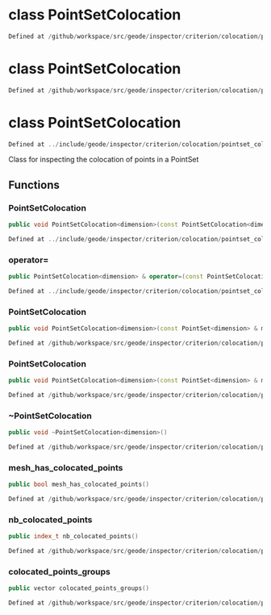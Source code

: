 # class PointSetColocation

```cpp
Defined at /github/workspace/src/geode/inspector/criterion/colocation/pointset_colocation.cpp#85
```

# class PointSetColocation

```cpp
Defined at /github/workspace/src/geode/inspector/criterion/colocation/pointset_colocation.cpp#84
```

# class PointSetColocation

```cpp
Defined at ../include/geode/inspector/criterion/colocation/pointset_colocation.h#41
```

 Class for inspecting the colocation of points in a PointSet



## Functions

### PointSetColocation

```cpp
public void PointSetColocation<dimension>(const PointSetColocation<dimension> & )
```

```cpp
Defined at ../include/geode/inspector/criterion/colocation/pointset_colocation.h#43
```

### operator=

```cpp
public PointSetColocation<dimension> & operator=(const PointSetColocation<dimension> & )
```

```cpp
Defined at ../include/geode/inspector/criterion/colocation/pointset_colocation.h#43
```

### PointSetColocation

```cpp
public void PointSetColocation<dimension>(const PointSet<dimension> & mesh)
```

```cpp
Defined at /github/workspace/src/geode/inspector/criterion/colocation/pointset_colocation.cpp#46
```

### PointSetColocation

```cpp
public void PointSetColocation<dimension>(const PointSet<dimension> & mesh, bool verbose)
```

```cpp
Defined at /github/workspace/src/geode/inspector/criterion/colocation/pointset_colocation.cpp#53
```

### ~PointSetColocation

```cpp
public void ~PointSetColocation<dimension>()
```

```cpp
Defined at /github/workspace/src/geode/inspector/criterion/colocation/pointset_colocation.cpp#60
```

### mesh_has_colocated_points

```cpp
public bool mesh_has_colocated_points()
```

```cpp
Defined at /github/workspace/src/geode/inspector/criterion/colocation/pointset_colocation.cpp#65
```

### nb_colocated_points

```cpp
public index_t nb_colocated_points()
```

```cpp
Defined at /github/workspace/src/geode/inspector/criterion/colocation/pointset_colocation.cpp#71
```

### colocated_points_groups

```cpp
public vector colocated_points_groups()
```

```cpp
Defined at /github/workspace/src/geode/inspector/criterion/colocation/pointset_colocation.cpp#77
```



